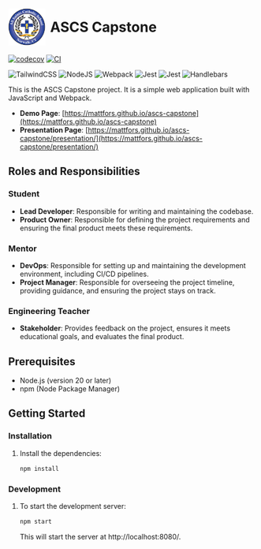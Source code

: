 # <div style="display: flex; align-items: center;"><img src="./assets/ascs_logo.png" alt="Project Logo" width="75" height="75"> <span style="margin-left: 10px;">ASCS Capstone</span></div>


[![codecov](https://codecov.io/github/mattfors/ascs-capstone/graph/badge.svg?token=AY0jpUc6VT)](https://codecov.io/github/mattfors/ascs-capstone)
[![CI](https://github.com/mattfors/ascs-capstone/actions/workflows/deploy.yml/badge.svg)](https://github.com/mattfors/ascs-capstone/actions/workflows/deploy.yml)

![TailwindCSS](https://img.shields.io/badge/tailwindcss-%2338B2AC.svg?style=for-the-badge&logo=tailwind-css&logoColor=white)
![NodeJS](https://img.shields.io/badge/node.js-6DA55F?style=for-the-badge&logo=node.js&logoColor=white)
![Webpack](https://img.shields.io/badge/webpack-%238DD6F9.svg?style=for-the-badge&logo=webpack&logoColor=black)
![Jest](https://img.shields.io/badge/-jest-%23C21325?style=for-the-badge&logo=jest&logoColor=white)
![Jest](https://img.shields.io/badge/Alpine%20JS-8BC0D0?style=for-the-badge&logo=alpinedotjs&logoColor=black)
![Handlebars](https://img.shields.io/badge/Handlebars%20js-f0772b?style=for-the-badge&logo=handlebarsdotjs&logoColor=black)

This is the ASCS Capstone project. It is a simple web application built with JavaScript and Webpack.

- **Demo Page**: [https://mattfors.github.io/ascs-capstone](https://mattfors.github.io/ascs-capstone)
- **Presentation Page**: [https://mattfors.github.io/ascs-capstone/presentation/](https://mattfors.github.io/ascs-capstone/presentation/)

## Roles and Responsibilities

### Student
- **Lead Developer**: Responsible for writing and maintaining the codebase.
- **Product Owner**: Responsible for defining the project requirements and ensuring the final product meets these requirements.

### Mentor
- **DevOps**: Responsible for setting up and maintaining the development environment, including CI/CD pipelines.
- **Project Manager**: Responsible for overseeing the project timeline, providing guidance, and ensuring the project stays on track.

### Engineering Teacher
- **Stakeholder**: Provides feedback on the project, ensures it meets educational goals, and evaluates the final product.


## Prerequisites

- Node.js (version 20 or later)
- npm (Node Package Manager)

## Getting Started

### Installation

1. Install the dependencies:
   ```sh
   npm install
    ```

### Development
1. To start the development server:
   ```sh
   npm start
   ```
    This will start the server at http://localhost:8080/.  

